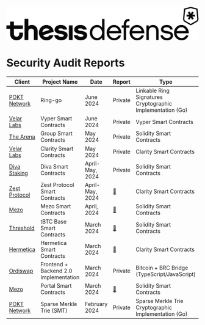 ![](Content/images/logo/td_banner_black.svg)

<h1 class="center" style=""> Security Audit Reports </h1>


| Client	| Project Name	| Date	| Report	| Type      |
|-----------|---------------|-------|-----------|-----------|
| [POKT Network](https://www.pokt.network/)|	Ring-go |	June 2024|	Private	| Linkable Ring Signatures Cryptographic Implementation (Go)|
|[Velar Labs](https://perpdex.velar.com/)|	Vyper Smart Contracts|	June 2024	|Private |	Vyper Smart Contracts|
| [The Arena](https://arena.social/)	|Group Smart Contracts	|May 2024	|Private |	Solidity Smart Contracts |
|[Velar Labs](https://perpdex.velar.com/)	|Clarity Smart Contracts	|May 2024	| Private |	Clarity Smart Contracts|
| [Diva Staking](https://docs.shamirlabs.org/)	|Diva Smart Contracts	|April-May, 2024|	Private	|Solidity Smart Contracts |
[Zest Protocol](https://www.zestprotocol.com/)	|Zest Protocol Smart Contracts	| April-May, 2024|	[:page_facing_up:](PDFs/240509_Thesis_Defense-Zest_Protocol-Final_Audit_Report.pdf)	| Clarity Smart Contracts |
| [Mezo](https://info.mezo.org/)	| Mezo Smart Contracts	| April, 2024	| [:page_facing_up:](PDFs/240419_Thesis_Defense-Mezo_Smart_Contracts_Security_Audit_Report.pdf)	| Solidity Smart Contracts |
| [Threshold](https://threshold.network/)|	tBTC Base Smart Contracts	| March 2024	| [:page_facing_up:](PDFs/240411_Thesis_Defense-Threshold_tBTC_Base_Smart_Contracts_Security_Audit_Report.pdf)	| Solidity Smart Contracts |
|[Hermetica](https://app.hermetica.fi/earn)	| Hermetica Smart Contracts	| March 2024	| [:page_facing_up:](PDFs/240405_Thesis_Defense-Hermetica_Labs_Hermetica_Smart_Contracts_Security_Audit_Report.pdf)	| Clarity Smart Contracts |
|[Ordiswap](https://ordiswap.fi/)| 	Frontend + Backend 2.0 Implementation |	March 2024 |	Private |	Bitcoin + BRC Bridge (TypeScript/JavaScript)|
| [Mezo](https://info.mezo.org/)|	Portal Smart Contracts|	March 2024	| [:page_facing_up:](PDFs/240314_Thesis_Defense-Mezo_Portal_Smart_Contracts_Security_Audit_Report.pdf)	| Solidity Smart Contracts |
| [POKT Network](https://www.pokt.network/)	| Sparse Merkle Trie (SMT)|	February 2024 |	Private	| Sparse Merkle Trie Cryptographic Implementation (Go)|









